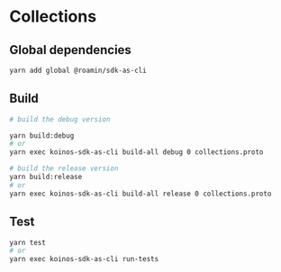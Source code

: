 # Collections

## Global dependencies

```sh
yarn add global @roamin/sdk-as-cli
```

## Build

```sh
# build the debug version

yarn build:debug
# or
yarn exec koinos-sdk-as-cli build-all debug 0 collections.proto

# build the release version
yarn build:release
# or
yarn exec koinos-sdk-as-cli build-all release 0 collections.proto
```

## Test

```sh
yarn test
# or
yarn exec koinos-sdk-as-cli run-tests
```
